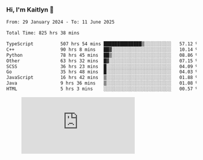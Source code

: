 ### Hi, I'm Kaitlyn 👋
<!--START_SECTION:waka-->

```txt
From: 29 January 2024 - To: 11 June 2025

Total Time: 825 hrs 38 mins

TypeScript          507 hrs 54 mins ██████████████▒░░░░░░░░░░   57.12 %
C++                 90 hrs 8 mins   ██▓░░░░░░░░░░░░░░░░░░░░░░   10.14 %
Python              78 hrs 45 mins  ██▒░░░░░░░░░░░░░░░░░░░░░░   08.86 %
Other               63 hrs 32 mins  █▓░░░░░░░░░░░░░░░░░░░░░░░   07.15 %
SCSS                36 hrs 23 mins  █░░░░░░░░░░░░░░░░░░░░░░░░   04.09 %
Go                  35 hrs 48 mins  █░░░░░░░░░░░░░░░░░░░░░░░░   04.03 %
JavaScript          16 hrs 42 mins  ▒░░░░░░░░░░░░░░░░░░░░░░░░   01.88 %
Java                9 hrs 36 mins   ▒░░░░░░░░░░░░░░░░░░░░░░░░   01.08 %
HTML                5 hrs 3 mins    ░░░░░░░░░░░░░░░░░░░░░░░░░   00.57 %
```

<!--END_SECTION:waka-->

<figure><embed src="https://wakatime.com/share/@018d58bc-3d22-46c9-b2d7-4ed36fb8172d/243b5d9b-77cd-4133-89ff-dcc8f225fa18.svg"></embed></figure>
